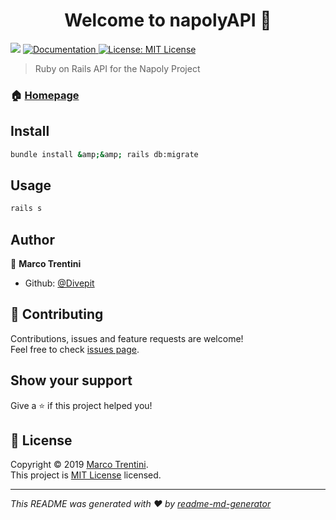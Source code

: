 <h1 align="center">Welcome to napolyAPI 👋</h1>
<p>
  <img src="https://img.shields.io/badge/version-1.0.0-blue.svg?cacheSeconds=2592000" />
  <a href="https://github.com/Divepit/napolyAPI/wiki">
    <img alt="Documentation" src="https://img.shields.io/badge/documentation-yes-brightgreen.svg" target="_blank" />
  </a>
  <a href="https://opensource.org/licenses/MIT">
    <img alt="License: MIT License" src="https://img.shields.io/badge/License-MIT License-yellow.svg" target="_blank" />
  </a>
</p>

> Ruby on Rails API for the Napoly Project

### 🏠 [Homepage](https://napoly.ch)

## Install

```sh
bundle install &amp;&amp; rails db:migrate
```

## Usage

```sh
rails s
```

## Author

👤 **Marco Trentini**

* Github: [@Divepit](https://github.com/Divepit)

## 🤝 Contributing

Contributions, issues and feature requests are welcome!<br />Feel free to check [issues page](https://github.com/Divepit/napolyAPI/issues).

## Show your support

Give a ⭐️ if this project helped you!

## 📝 License

Copyright © 2019 [Marco Trentini](https://github.com/Divepit).<br />
This project is [MIT License](https://opensource.org/licenses/MIT) licensed.

***
_This README was generated with ❤️ by [readme-md-generator](https://github.com/kefranabg/readme-md-generator)_